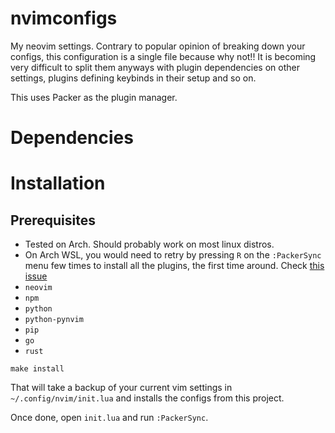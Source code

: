 # nvimconfigs

My neovim settings. Contrary to popular opinion of breaking down your configs, this configuration is a single file because why not!! It is becoming very difficult to split them anyways with plugin dependencies on other settings, plugins defining keybinds in their setup and so on.

This uses Packer as the plugin manager.

# Dependencies #



# Installation #

## Prerequisites

- Tested on Arch. Should probably work on most linux distros.
- On Arch WSL, you would need to retry by pressing `R` on the `:PackerSync` menu few times to install all the plugins, the first time around. Check [this issue](https://github.com/wbthomason/packer.nvim/issues/456)
- `neovim`
- `npm`
- `python`
- `python-pynvim`
- `pip`
- `go`
- `rust`

```
make install
```

That will take a backup of your current vim settings in `~/.config/nvim/init.lua` and installs the configs from this project.

Once done, open `init.lua` and run `:PackerSync`.

